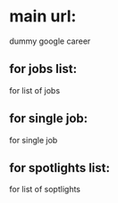 # main url:
<a src="https://career-google-db.onrender.com/">dummy google career</a>

## for jobs list:
<a src="https://career-google-db.onrender.com/jobs">for list of jobs</a>

## for single job:
<a src="https://career-google-db.onrender.com/jobs/1">for single job</a>

## for spotlights list:
<a src="https://career-google-db.onrender.com/spotlights">for list of soptlights</a>